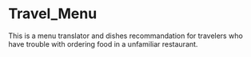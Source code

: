 # Travel_Menu

This is a menu translator and dishes recommandation for travelers who have trouble with ordering food in a unfamiliar restaurant.
